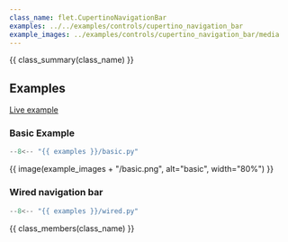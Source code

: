```yaml
---
class_name: flet.CupertinoNavigationBar
examples: ../../examples/controls/cupertino_navigation_bar
example_images: ../examples/controls/cupertino_navigation_bar/media
---
```


{{ class_summary(class_name) }}

## Examples

[Live example](https://flet-controls-gallery.fly.dev/navigation/cupertinonavigationbar)

### Basic Example

```python
--8<-- "{{ examples }}/basic.py"
```

{{ image(example_images + "/basic.png", alt="basic", width="80%") }}


### Wired navigation bar

```python
--8<-- "{{ examples }}/wired.py"
```

{{ class_members(class_name) }}
